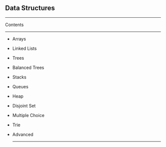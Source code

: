## Data Structures

---

Contents

---

* Arrays

* Linked Lists

* Trees

* Balanced Trees

* Stacks

* Queues

* Heap

* Disjoint Set

* Multiple Choice

* Trie

* Advanced
  
  ---
  
  
